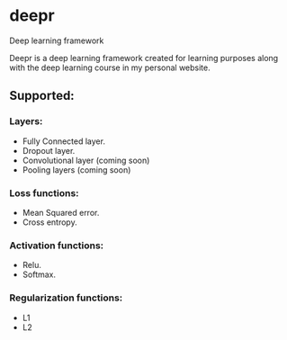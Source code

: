 # deepr
Deep learning framework

Deepr is a deep learning framework created for learning purposes along with the deep learning course in my personal website. 

## Supported: 
### Layers: 
- Fully Connected layer.
- Dropout layer.
- Convolutional layer (coming soon)
- Pooling layers (coming soon)
### Loss functions: 
- Mean Squared error.
- Cross entropy.
### Activation functions: 
- Relu.
- Softmax.
### Regularization functions: 
- L1
- L2
